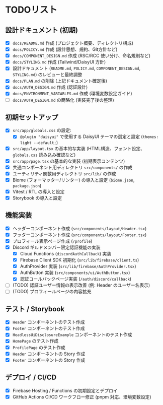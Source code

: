 # TODOリスト

## 設計ドキュメント (初期)

- [x] `docs/README.md` 作成 (プロジェクト概要、ディレクトリ構成)
- [x] `docs/POLICY.md` 作成 (設計思想、規約、Git方針など)
- [x] `docs/COMPONENT_DESIGN.md` 作成 (RSC/RCC 使い分け、命名規則など)
- [x] `docs/STYLING.md` 作成 (Tailwind/DaisyUI 方針)
- [x] 設計ドキュメント (`README.md`, `POLICY.md`, `COMPONENT_DESIGN.md`, `STYLING.md`) のレビューと最終調整
- [x] `docs/PLAN.md` の削除 (上記ドキュメント確定後)
- [x] `docs/AUTH_DESIGN.md` 作成 (認証設計)
- [x] `docs/ENVIRONMENT_VARIABLES.md` 作成 (環境変数設定ガイド)
- [ ] `docs/AUTH_DESIGN.md` の簡略化 (実装完了後の整理)

## 初期セットアップ

- [x] `src/app/globals.css` の設定:
    - [x] `@plugin "daisyui"` で使用する DaisyUI テーマの選定と設定 (`themes: light --default;`)
- [x] `src/app/layout.tsx` の基本的な実装 (HTML構造、フォント設定、`globals.css` 読み込み確認など)
- [x] `src/app/page.tsx` の基本的な実装 (初期表示コンテンツ)
- [x] 共通コンポーネント用ディレクトリ `src/components/` の作成
- [x] ユーティリティ関数用ディレクトリ `src/lib/` の作成
- [x] Biome (フォーマッター/リンター) の導入と設定 (`biome.json`, `package.json`)
- [x] Vitest / RTL の導入と設定
- [x] Storybook の導入と設定

## 機能実装

- [x] ヘッダーコンポーネント作成 (`src/components/layout/Header.tsx`)
- [x] フッターコンポーネント作成 (`src/components/layout/Footer.tsx`)
- [x] プロフィール表示ページ作成 (`/profile`)
- [x] Discord ギルドメンバー限定認証機能の実装
    - [x] Cloud Functions (`discordAuthCallback`) 実装
    - [x] Firebase Client SDK 初期化 (`src/lib/firebase/client.ts`)
    - [x] AuthProvider 実装 (`src/lib/firebase/AuthProvider.tsx`)
    - [x] AuthButton 実装 (`src/components/ui/AuthButton.tsx`)
    - [x] 認証コールバックページ実装 (`/auth/discord/callback`)
- [ ] (TODO) 認証ユーザー情報の表示改善 (例: Header のユーザー名表示)
- [ ] (TODO) プロフィールページの内容拡充

## テスト / Storybook

- [x] `Header` コンポーネントのテスト作成
- [x] `Footer` コンポーネントのテスト作成
- [x] `HeadlessUiDisclosureExample` コンポーネントのテスト作成
- [x] `HomePage` のテスト作成
- [x] `ProfilePage` のテスト作成
- [x] `Header` コンポーネントの Story 作成
- [x] `Footer` コンポーネントの Story 作成

## デプロイ / CI/CD

- [x] Firebase Hosting / Functions の初期設定とデプロイ
- [x] GitHub Actions CI/CD ワークフロー修正 (pnpm 対応、環境変数設定)
